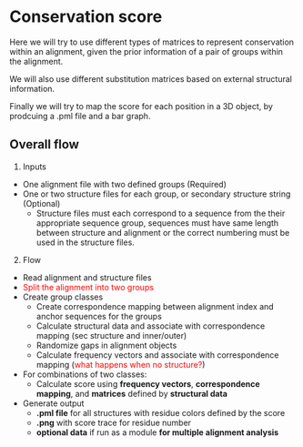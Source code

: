 # Conservation score

Here we will try to use different types of matrices to represent conservation within an alignment, given the prior information of a pair of groups within the alignment.

We will also use different substitution matrices based on external structural information.

Finally we will try to map the score for each position in a 3D object, by prodcuing a .pml file and a bar graph.

## Overall flow

1. Inputs
- One alignment file with two defined groups (Required)
- One or two structure files for each group, or secondary structure string (Optional)
	- Structure files must each correspond to a sequence from the their appropriate sequence group, sequences must have same length between structure and alignment or the correct numbering must be used in the structure files.

2. Flow
- Read alignment and structure files
- <span style="color:red">Split the alignment into two groups</span>
- Create group classes
	- Create correspondence mapping between alignment index and anchor sequences for the groups
	- Calculate structural data and associate with correspondence mapping (sec structure and inner/outer)
	- Randomize gaps in alignment objects
	- Calculate frequency vectors and associate with correspondence mapping (<span style="color:red">what happens when no structure?</span>)
- For combinations of two classes:
	- Calculate score using **frequency vectors**, **correspondence mapping**, and **matrices** defined by **structural data**
- Generate output
	- **.pml file** for all structures with residue colors defined by the score
	- **.png** with score trace for residue number
	- **optional data** if run as a module **for multiple alignment analysis**